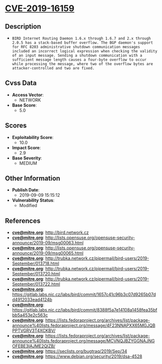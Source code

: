 
# [CVE-2019-16159](http://bird.network.cz)

## Description

- `BIRD Internet Routing Daemon 1.6.x through 1.6.7 and 2.x through 2.0.5 has a stack-based buffer overflow. The BGP daemon's support for RFC 8203 administrative shutdown communication messages included an incorrect logical expression when checking the validity of an input message. Sending a shutdown communication with a sufficient message length causes a four-byte overflow to occur while processing the message, where two of the overflow bytes are attacker-controlled and two are fixed.`

## Cvss Data

- **Access Vector**:
  - NETWORK
- **Base Score**:
  - 5.0

## Scores

- **Exploitability Score**:
  - 10.0
- **Impact Score**:
  - 2.9
- **Base Severity**:
  - MEDIUM

## Other Information

- **Publish Date**:
  - 2019-09-09 15:15:12
- **Vulnerability Status**:
  - Modified

## References

- **cve@mitre.org**: http://bird.network.cz
- **cve@mitre.org**: http://lists.opensuse.org/opensuse-security-announce/2019-09/msg00063.html
- **cve@mitre.org**: http://lists.opensuse.org/opensuse-security-announce/2019-09/msg00065.html
- **cve@mitre.org**: http://trubka.network.cz/pipermail/bird-users/2019-September/013718.html
- **cve@mitre.org**: http://trubka.network.cz/pipermail/bird-users/2019-September/013720.html
- **cve@mitre.org**: http://trubka.network.cz/pipermail/bird-users/2019-September/013722.html
- **cve@mitre.org**: https://gitlab.labs.nic.cz/labs/bird/commit/1657c41c96b3c07d9265b07dd4912033ead4124b
- **cve@mitre.org**: https://gitlab.labs.nic.cz/labs/bird/commit/8388f5a7e14108a1458fea35bfbb5a453e2c563c
- **cve@mitre.org**: https://lists.fedoraproject.org/archives/list/package-announce%40lists.fedoraproject.org/message/4F23NNAPXX65MGJQBPPTVGRV3T4XCKBV/
- **cve@mitre.org**: https://lists.fedoraproject.org/archives/list/package-announce%40lists.fedoraproject.org/message/MCVNQJBZYGGNAJNGOFEBE3IAJME2QIZB/
- **cve@mitre.org**: https://seclists.org/bugtraq/2019/Sep/34
- **cve@mitre.org**: https://www.debian.org/security/2019/dsa-4528
